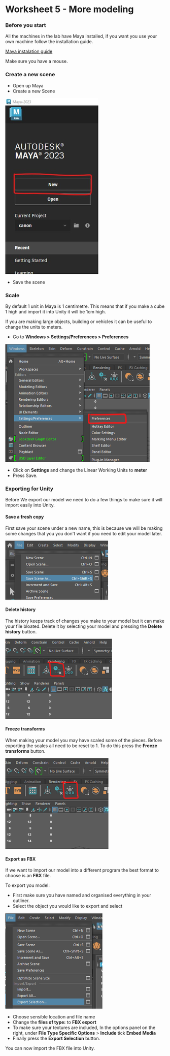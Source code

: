 # Worksheet 5 - More modeling

### Before you start

All the machines in the lab have Maya installed, if you want you use your own machine follow the installation guide.

[Maya instalation guide](https://www.uwe.ac.uk/study/it-services/software/specialist-software#autodesk_maya)

Make sure you have a mouse.

### Create a new scene

- Open up Maya
- Create a new Scene

![Create new scene](images/worksheet_1/new_scene.jpg)

- Save the scene 

### Scale

By default 1 unit in Maya is 1 centimetre. This means that if you make a cube 1 high and import it into Unity it will be 1cm high.

If you are making large objects, building or vehicles it can be useful to change the units to meters.

- Go to **Windows > Settings/Preferences > Preferences**

![](images/worksheet_5/preferences.png)

- Click on **Settings** and change the Linear Working Units to **meter**
- Press Save.

### Exporting for Unity

Before We export our model we need to do a few things to make sure it will import easily into Unity.

#### Save a fresh copy

First save your scene under a new name, this is because we will be making some changes that you you don't want if you need to edit your model later.

![](images/worksheet_5/save_as.png)

#### Delete history

The history keeps track of changes you make to your model but it can make your file bloated. Delete it by selecting your model and pressing the **Delete history** button.

![](images/worksheet_5/delete_history.png)

#### Freeze transforms

When making your model you may have scaled some of the pieces. Before exporting the scales all need to be reset to 1. To do this press the **Freeze transforms** button.

![](images/worksheet_5/freeze.png)


#### Export as FBX

If we want to import our model into a different program the best format to choose is an **FBX** file.

To export you model:

- First make sure you have named and organised everything in your outliner.
- Select the object you would like to export and select 

![](images/worksheet_5/export_selection.png)

- Choose sensible location and file name
- Change the **files of type:** to **FBX export**
- To make sure your textures are included, In the options panel on the right, under **File Type Specific Options** > **Include** tick **Embed Media**
- Finally press the **Export Selection** button.

You can now import the FBX file into Unity.


